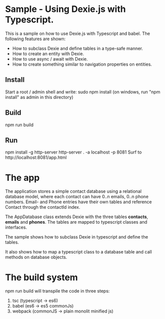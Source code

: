 ﻿# Sample - Using Dexie.js with Typescript.

This is a sample on how to use Dexie.js with Typescript and babel. The following features are shown:

* How to subclass Dexie and define tables in a type-safe manner.
* How to create an entity with Dexie.
* How to use async / await with Dexie.
* How to create something similar to navigation properties on entities.

## Install
Start a root / admin shell and write:
sudo npm install  (on windows, run "npm install" as admin in this directory)

## Build
npm run build

## Run
npm install -g http-server
http-server . -a localhost -p 8081
Surf to http://localhost:8081/app.html

# The app
The application stores a simple contact database using a relational database model, where each contact can have
0..n emails, 0..n phone numbers. Email- and Phone entries have their own tables and reference Contact through
the contactId index.

The AppDatabase class extends Dexie with the three tables **contacts**, **emails** and **phones**.
The tables are mapped to typescript classes and interfaces.

The sample shows how to subclass Dexie in typescript and define the tables.

It also shows how to map a typescript class to a database table and call methods on database objects.

# The build system
npm run build will transpile the code in three steps:
1. tsc      (typescript -&gt; es6)
2. babel    (es6 -&gt; es5 commonJs)
3. webpack  (commonJS -&gt; plain monolit minified js)
